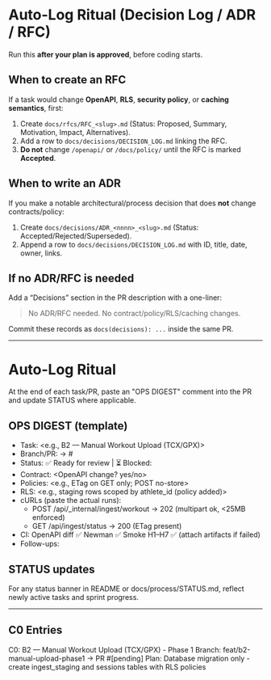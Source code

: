 # Auto-Log Ritual (Decision Log / ADR / RFC)

Run this **after your plan is approved**, before coding starts.

## When to create an RFC
If a task would change **OpenAPI**, **RLS**, **security policy**, or **caching semantics**, first:
1) Create `docs/rfcs/RFC_<slug>.md` (Status: Proposed, Summary, Motivation, Impact, Alternatives).
2) Add a row to `docs/decisions/DECISION_LOG.md` linking the RFC.
3) **Do not** change `/openapi/` or `/docs/policy/` until the RFC is marked **Accepted**.

## When to write an ADR
If you make a notable architectural/process decision that does **not** change contracts/policy:
1) Create `docs/decisions/ADR_<nnnn>_<slug>.md` (Status: Accepted/Rejected/Superseded).
2) Append a row to `docs/decisions/DECISION_LOG.md` with ID, title, date, owner, links.

## If no ADR/RFC is needed
Add a “Decisions” section in the PR description with a one-liner:
> No ADR/RFC needed. No contract/policy/RLS/caching changes.

Commit these records as `docs(decisions): ...` inside the same PR.

---

# Auto-Log Ritual

At the end of each task/PR, paste an "OPS DIGEST" comment into the PR and update STATUS where applicable.

## OPS DIGEST (template)
- Task: <e.g., B2 — Manual Workout Upload (TCX/GPX)>
- Branch/PR: <branch> → #<PR>
- Status: ✅ Ready for review | ⏳ Blocked: <why>
- Contract: <OpenAPI change? yes/no>
- Policies: <e.g., ETag on GET only; POST no-store>
- RLS: <e.g., staging rows scoped by athlete_id (policy added)>
- cURLs (paste the actual runs):
  - <example> POST /api/_internal/ingest/workout → 202 (multipart ok, <25MB enforced)
  - <example> GET /api/ingest/status → 200 (ETag present)
- CI: OpenAPI diff ✅ Newman ✅ Smoke H1–H7 ✅ (attach artifacts if failed)
- Follow-ups: <bullets>

## STATUS updates
For any status banner in README or docs/process/STATUS.md, reflect newly active tasks and sprint progress.

---

## C0 Entries

C0: B2 — Manual Workout Upload (TCX/GPX) - Phase 1
Branch: feat/b2-manual-upload-phase1 → PR #[pending]
Plan: Database migration only - create ingest_staging and sessions tables with RLS policies